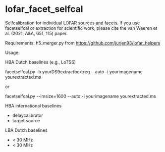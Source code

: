 # lofar_facet_selfcal
Selfcalibration for individual LOFAR sources and facets. If you use facetselfcal or extraction for scientific work, please cite the van Weeren et al. (2021, A&A, 651, 115) paper. 

Requirements:
h5_merger.py from https://github.com/jurjen93/lofar_helpers

Usage:

HBA Dutch baselines (e.g., LoTSS)

facetselfcal.py -b yourDS9extractbox.reg --auto -i yourimagename yourextracted.ms

or 

facetselfcal.py --imsize=1600 --auto -i yourimagename yourextracted.ms
 

HBA international baselines

- delaycalibrator
- target source

LBA Dutch baselines
 - < 30 MHz
 - < 30 MHz

